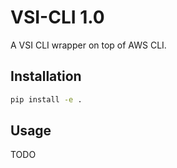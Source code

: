 # VSI-CLI 1.0

A VSI CLI wrapper on top of AWS CLI.

## Installation

```bash
pip install -e .
```

## Usage
TODO